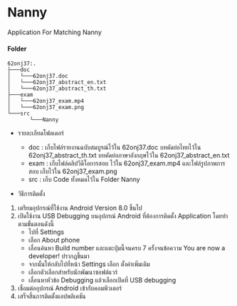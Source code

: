 # Nanny
Application For Matching Nanny 

#### Folder
 ```
62onj37:.
├───doc
│   └───62onj37.doc
│   └───62onj37_abstract_en.txt
│   └───62onj37_abstract_th.txt
├───exam
│   └───62onj37_exam.mp4
│   └───62onj37_exam.png
└───src
        └───Nanny

```
* รายละเอียดโฟลเดอร์
  * doc : เก็บไฟล์รายงานฉบับสมบูรณ์ไว้ใน 62onj37.doc บทคัดย่อไทยไว้ใน 62onj37_abstract_th.txt บทคัดย่อภาษาอังกฤษไว้ใน 62onj37_abstract_en.txt
  * exam : เก็บไฟล์คลิปวีดีโอการสอบ ไว้ใน 62onj37_exam.mp4 และไฟล์รูปภาพการสอบ เก็บไว้ใน 62onj37_exam.png
  * src : เก็บ Code ทั้งหมดไว้ใน Folder Nanny 
  
* วิธีการติดตั้ง
1. เตรียมอุปกรณ์ที่ใช้งาน Android Version 8.0 ขึ้นไป
2. เปิดใช้งาน USB Debugging บนอุปกรณ์ Android ที่ต้องการติดตั้ง Application โดยทำตามขั้นตอนดังนี้
   * ไปที่ Settings
   * เลือก About phone
   * เลื่อนค้นหา Build number และแตะปุ่มนี้จนครบ 7 ครั้งจนข้อความ You are now a developer! ปรากฏขึ้นมา
   * จากนั้นให้กลับไปที่หน้า Settings เลือก ตั้งค่าเพิ่มเติม
   * เลือกตัวเลือกสำหรับนักพัฒนาซอฟต์แวร์
   * เลื่อนหาหัวข้อ Debugging แล้วเลือกเปิดที่ USB debugging 
3. เชื่อมต่ออุปกรณ์ Android เข้ากับคอมพิวเตอร์
4. เสร็จสิ้นการติดตั้งแอปพลิเคชัน
